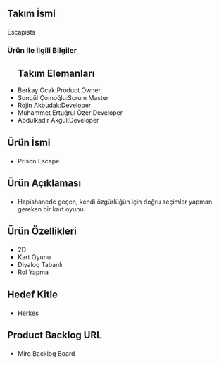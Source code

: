 ### 

<!--
**Akademitakim/Akademitakim** is a ✨ _special_ ✨ repository because its `README.md` (this file) appears on your GitHub profile.

Here are some ideas to get you started:

- 🔭 I’m currently working on ...
- 🌱 I’m currently learning ...
- 👯 I’m looking to collaborate on ...
- 🤔 I’m looking for help with ...
- 💬 Ask me about ...
- 📫 How to reach me: ...
- 😄 Pronouns: ...
- ⚡ Fun fact: ...
-->


<h2><p>Takım İsmi</h2></p>
Escapists

<h3><p>Ürün İle İlgili Bilgiler</h3></p>
<ul>
<h2>Takım Elemanları</h2>
<li>Berkay Ocak:Product Owner</li>
<li>Songül Çomoğlu:Scrum Master</li>
<li>Rojin Akbudak:Developer</li>
<li>Muhammet Ertuğrul Özer:Developer</li>
<li>Abdulkadir Akgül:Developer</li>
</ul>

<h2><p>Ürün İsmi</h2></p>
<ul><li>Prison Escape</ul></li>

<h2><p>Ürün Açıklaması</h2></p>
<ul><li>Hapishanede geçen, kendi özgürlüğün için doğru seçimler yapman gereken bir kart oyunu.</ul></li>

<h2><p>Ürün Özellikleri</h2></p>
<ul>
<li>2D</li>
<li>Kart Oyunu</li>
<li>Diyalog Tabanlı</li>
<li>Rol Yapma</li></ul>


<h2><p>Hedef Kitle</h2></p>
<ul><li>Herkes</li></ul>


<h2><p>Product Backlog URL</h2></p>
<ul>
  <li><a>Miro Backlog Board</a></ul></li>
